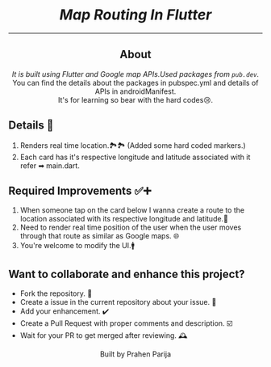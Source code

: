 <h1 align="center"><i>Map Routing In Flutter</i></h1>

<hr>

<!-- <hr> -->

<h2 align="center">About</h2>
<p align="center"><i>It is built using Flutter and Google map APIs.Used packages from <code>pub.dev</code>.</i>
  
<br>
 You can find the details about the packages in pubspec.yml and details of APIs in androidManifest.
  
<br>
  It's for learning so bear with the hard codes😢.
</p>

## Details 🚀
1. Renders real time location.🏞🏞 (Added some hard coded markers.)
2. Each card has it's respective longitude and latitude associated with it refer ➡ main.dart.

## Required Improvements ✅➕
1. When someone tap on the card below I wanna create a route to the location associated with its respective longitude and latitude.📶
2. Need to render real time position of the user when the user moves through that route as similar as Google maps. 🌐
3. You're welcome to modify the UI.🚹



## Want to collaborate and enhance this project?
- Fork the repository. 🍴
- Create a issue in the current repository about your issue. 💭
- Add your enhancement. ✔️
- Create a Pull Request with proper comments and description. ☑️
- Wait for your PR to get merged after reviewing. 🕰️


<p align="center"> Built by Prahen Parija </p>

